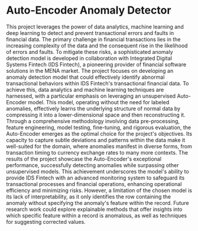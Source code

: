 # Auto-Encoder Anomaly Detector
This project leverages the power of data analytics, machine learning and deep learning to detect and prevent transactional errors and faults in financial data. The primary challenge in financial transactions lies in the increasing complexity of the data and the consequent rise in the likelihood of errors and faults. To mitigate these risks, a sophisticated anomaly detection model is developed in collaboration with Integrated Digital Systems Fintech (IDS Fintech), a pioneering provider of financial software solutions in the MENA market. The project focuses on developing an anomaly detection model that could effectively identify abnormal transactional behaviors within IDS Fintech's transactional financial data. To achieve this, data analytics and machine learning techniques are harnessed, with a particular emphasis on leveraging an unsupervised Auto-Encoder model. This model, operating without the need for labeled anomalies, effectively learns the underlying structure of normal data by compressing it into a lower-dimensional space and then reconstructing it. Through a comprehensive methodology involving data pre-processing, feature engineering, model testing, fine-tuning, and rigorous evaluation, the Auto-Encoder emerges as the optimal choice for the project's objectives. Its capacity to capture subtle deviations and patterns within the data make it well-suited for the domain, where anomalies manifest in diverse forms, from transaction timing to currency exchange rates to many more contexts. The results of the project showcase the Auto-Encoder's exceptional performance, successfully detecting anomalies while surpassing other unsupervised models. This achievement underscores the model's ability to provide IDS Fintech with an advanced monitoring system to safeguard its transactional processes and financial operations, enhancing operational efficiency and minimizing risks. However, a limitation of the chosen model is its lack of interpretability, as it only identifies the row containing the anomaly without specifying the anomaly's feature within the record. Future research work could explore explainable methods that offer insights into which specific feature within a record is anomalous, as well as techniques for suggesting corrected values. 


